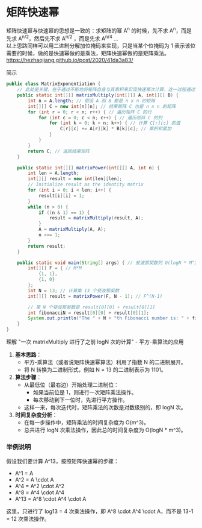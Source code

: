 # 矩阵快速幂

矩阵快速幂与快速幂的思想是一致的：求矩阵的幂 A<sup>n</sup> 的时候，先不求 A<sup>n</sup>，而是先求 A<sup>n/2</sup>，然后先不求 A<sup>n/2</sup> ，而是先求 A<sup>n/4</sup> ...   
以上思路同样可以用二进制分解加位掩码来实现，只是当某个位掩码为 1 表示该位需要的时候，做的是快速幂做的是乘法，矩阵快速幂做的是矩阵乘法。  
https://hezhaojiang.github.io/post/2020/41da3a83/  

简示
```java
public class MatrixExponentiation {
    // 此处是关键，在于通过不断地将矩阵自身与其乘积来实现快速幂次计算，这一过程通过“平方-乘”算法实现
    public static int[][] matrixMultiply(int[][] A, int[][] B) {
        int n = A.length; // 假设 A 和 B 都是 n x n 的矩阵
        int[][] C = new int[n][n]; // 结果矩阵 C 也是 n x n 的矩阵
        for (int r = 0; r < n; r++) { // 遍历矩阵 C 的行
            for (int c = 0; c < n; c++) { // 遍历矩阵 C 的列
                for (int k = 0; k < n; k++) { // 计算 C[r][c] 的值
                    C[r][c] += A[r][k] * B[k][c]; // 乘积和累加
                }
            }
        }
        return C; // 返回结果矩阵
    }

    public static int[][] matrixPower(int[][] A, int n) {
        int len = A.length;
        int[][] result = new int[len][len];
        // Initialize result as the identity matrix
        for (int i = 0; i < len; i++) {
            result[i][i] = 1;
        }
        while (n > 0) {
            if ((n & 1) == 1) {
                result = matrixMultiply(result, A);
            }
            A = matrixMultiply(A, A);
            n >>= 1;
        }
        return result;
    }

    public static void main(String[] args) { // 斐波那契数列 O(logN * M^3)，3 是因为 matrixMultiply 进行了 3 层 for loop
        int[][] F = { // M*M
            {1, 1},
            {1, 0}
        };
        int N = 13; // 计算第 13 个斐波那契数
        int[][] result = matrixPower(F, N - 1); // F^(N-1)

        // 第 N 个斐波那契数是 result[0][0] + result[0][1]
        int fibonacciN = result[0][0] + result[0][1];
        System.out.println("The " + N + "th Fibonacci number is: " + fibonacciN);
    }
}
```
理解 "一次 matrixMultiply 进行了之前 logN 次的计算" - 平方-乘算法的应用  
1. **基本思路**：
   - 平方-乘算法（或者说矩阵快速幂算法）利用了指数 N 的二进制展开。
   - 将 N 转换为二进制形式，例如 N = 13 的二进制表示为 1101。
2. **算法步骤**：
   - 从最低位（最右边）开始处理二进制位：
     - 如果当前位是 1，则进行一次矩阵乘法操作。
     - 每次移动到下一位时，先进行平方操作。
   - 这样一来，每次迭代时，矩阵乘法的次数是对数级别的，即 logN 次。
3. **时间复杂度分析**：
   - 在每一步操作中，矩阵乘法的时间复杂度为 O(m^3)。
   - 总共进行 logN 次乘法操作，因此总的时间复杂度为 O(logN * m^3)。

### 举例说明

假设我们要计算 A^13，按照矩阵快速幂的步骤：

- A^1 = A
- A^2 = A \cdot A
- A^4 = A^2 \cdot A^2
- A^8 = A^4 \cdot A^4
- A^13 = A^8 \cdot A^4 \cdot A

这里，只进行了 log13 = 4 次乘法操作，即 A^8 \cdot A^4 \cdot A，而不是 13-1 = 12 次乘法操作。
